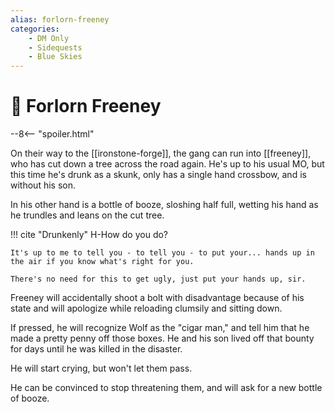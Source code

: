 ```yaml
---
alias: forlorn-freeney
categories:
    - DM Only
    - Sidequests
    - Blue Skies
---
```

# 🔐 Forlorn Freeney

--8<-- "spoiler.html"

On their way to the [[ironstone-forge]], the gang can run into [[freeney]], who has cut down a tree across the road again. He's up to his usual MO, but this time he's drunk as a skunk, only has a single hand crossbow, and is without his son.

In his other hand is a bottle of booze, sloshing half full, wetting his hand as he trundles and leans on the cut tree.

!!! cite "Drunkenly"
    H-How do you do?

    It's up to me to tell you - to tell you - to put your... hands up in the air if you know what's right for you.

    There's no need for this to get ugly, just put your hands up, sir.

Freeney will accidentally shoot a bolt with disadvantage because of his state and will apologize while reloading clumsily and sitting down.

If pressed, he will recognize Wolf as the "cigar man," and tell him that he made a pretty penny off those boxes. He and his son lived off that bounty for days until he was killed in the disaster.

He will start crying, but won't let them pass.

He can be convinced to stop threatening them, and will ask for a new bottle of booze.
